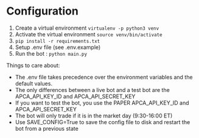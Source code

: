 # Configuration
1) Create a virtual environment `virtualenv -p python3 venv`
2) Activate the virtual environment `source venv/bin/activate`
3) `pip install -r requirements.txt`
4) Setup .env file (see .env.example)
5) Run the bot :
    `python main.py`

Things to care about:
 - The .env file takes precedence over the environment variables and the default values.
 - The only differences between a live bot and a test bot are the APCA_API_KEY_ID and APCA_API_SECRET_KEY
 - If you want to test the bot, you use the PAPER APCA_API_KEY_ID and APCA_API_SECRET_KEY
 - The bot will only trade if it is in the market day (9:30-16:00 ET)
 - Use SAVE_CONFIG=True to save the config file to disk and restart the bot from a previous state